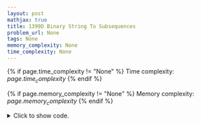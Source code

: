 ```yaml
---
layout: post
mathjax: true
title: 1399D Binary String To Subsequences
problem_url: None
tags: None
memory_complexity: None
time_complexity: None
---
```




{% if page.time_complexity != "None" %}
Time complexity: ${{ page.time_complexity }}$
{% endif %}

{% if page.memory_complexity != "None" %}
Memory complexity: ${{ page.memory_complexity }}$
{% endif %}

<details>
<summary>
<p style="display:inline">Click to show code.</p>
</summary>
```cpp
{% raw %}
using namespace std;
using vi = vector<int>;
using ii = pair<int, int>;
int main(void)
{
    int t, n;
    string s;
    vi ans;
    set<ii> frontier;
    cin >> t;
    while (t--)
    {
        cin >> n >> s;
        ans.assign(n, -1);
        for (int i = 0; i < n; ++i)
        {
            auto it = frontier.lower_bound({'1' - s[i], 0});
            if (it != frontier.end() and it->first != (s[i] - '0'))
            {
                auto [t, id] = *it;
                frontier.erase(it);
                ans[i] = id;
                frontier.insert({s[i] - '0', ans[i]});
            }
            else
            {
                ans[i] = frontier.size();
                frontier.insert({s[i] - '0', ans[i]});
            }
        }
        cout << frontier.size() << endl;
        for (int i = 0; i < n; ++i)
            cout << ans[i] + 1 << " ";
        cout << endl;
        frontier.clear();
    }
    return 0;
}

{% endraw %}
```
</details>

